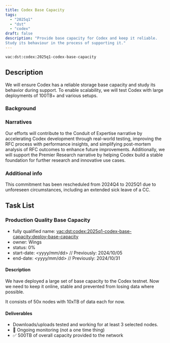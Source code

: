 ```yaml
---
title: Codex Base Capacity
tags:
  - "2025q1"
  - "dst"
  - "codex"
draft: false
description: "Provide base capacity for Codex and keep it reliable.
Study its behaviour in the process of supporting it."
---
```


`vac:dst:codex:2025q1-codex-base-capacity`


## Description

We will ensure Codex
has a reliable storage base capacity
and study its behavior during support.
To enable scalability,
we will test Codex with large deployments
of 100TB+ and various setups.


### Background


### Narratives

Our efforts will contribute
to the Conduit of Expertise narrative
by accelerating Codex development
through real-world testing,
improving the RFC process
with performance insights,
and simplifying post-mortem analysis
of RFC outcomes to enhance future improvements.
Additionally, 
we will support the Premier Research narrative
by helping Codex build 
a stable foundation
for further research 
and innovative use cases.

### Additional info

This commitment has been rescheduled
from 2024Q4 to 2025Q1
due to unforeseen circumstances, 
including an extended sick leave of a CC.


## Task List

### Production Quality Base Capacity

* fully qualified name: <vac:dst:codex:2025q1-codex-base-capacity:deploy-base-capacity>
* owner: Wings
* status: 0%
* start-date: <yyyy/mm/dd> // Previously: 2024/10/05
* end-date: <yyyy/mm/dd> // Previously: 2024/10/31

#### Description

We have deployed
a large set of base capacity
to the Codex testnet.
Now we need to keep it online,
stable and prevented from losing data where possible.

It consists of 50x nodes
with 10xTB of data each for now.

#### Deliverables

<!--
* Helm chart adapted to Vaclab and used to deploy the nodes.
* 50x nodes running and adopted into the testnet.
-->
* Downloads/uploads tested and working for at least 3 selected nodes.
* 🚧 Ongoing monitoring (not a one time thing)
* ✅ 500TB of overall capacity provided to the network
